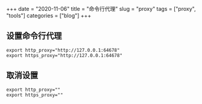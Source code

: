 +++ 
date = "2020-11-06"
title = "命令行代理"
slug = "proxy" 
tags = ["proxy", "tools"]
categories = ["blog"]
+++

## 设置命令行代理
```
export http_proxy="http://127.0.0.1:64678"
export https_proxy="http://127.0.0.1:64678"
```
## 取消设置
```
export http_proxy=""
export https_proxy=""
```
